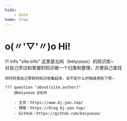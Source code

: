 ```yaml
---
hide:
    - date
home: true
---
```


# o(〃'▽'〃)o Hi!

!!! info "site.info"
    这里是北屿（beiyuouo）的知识库~<br/>
    对自己学过和掌握的知识做一个归类和整理，方便自己查找

    同时将我自己零碎的知识收集起来，说不定什么时候就用到了呢~

    ??? question "about(site.author)"
        @beiyuouo @北屿 

        - 主页：https://www.bj-yan.top/
        - 博客：https://blog.bj-yan.top/
        - GitHub：https://github.com/beiyuouo/